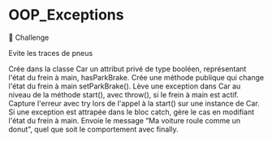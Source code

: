 # OOP_Exceptions
💪 Challenge

Evite les traces de pneus

Crée dans la classe Car un attribut privé de type booléen, représentant l'état du frein à main, hasParkBrake.
Crée une méthode publique qui change l'état du frein à main setParkBrake().
Lève une exception dans Car au niveau de la méthode start(), avec throw(), si le frein à main est actif.
Capture l'erreur avec try lors de l'appel à la start() sur une instance de Car.
Si une exception est attrapée dans le bloc catch, gère le cas en modifiant l'état du frein à main.
Envoie le message “Ma voiture roule comme un donut”, quel que soit le comportement avec finally.
